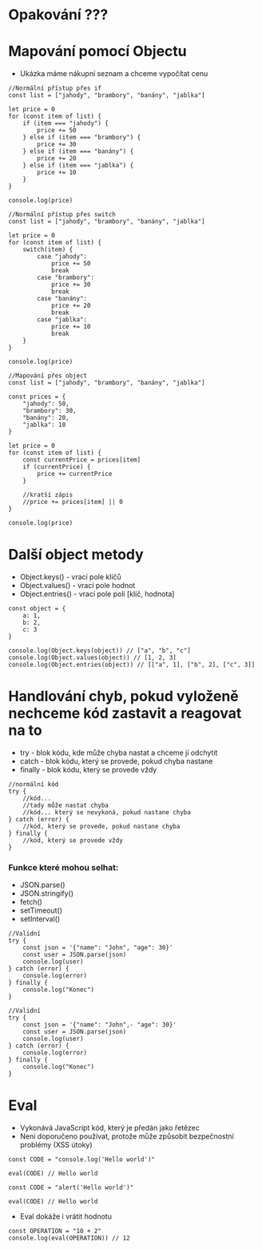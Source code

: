 # Opakování ???

# Mapování pomocí Objectu

-   Ukázka máme nákupní seznam a chceme vypočítat cenu

```JS
//Normální přístup přes if
const list = ["jahody", "brambory", "banány", "jablka"]

let price = 0
for (const item of list) {
    if (item === "jahody") {
        price += 50
    } else if (item === "brambory") {
        price += 30
    } else if (item === "banány") {
        price += 20
    } else if (item === "jablka") {
        price += 10
    }
}

console.log(price)
```

```JS
//Normální přístup přes switch
const list = ["jahody", "brambory", "banány", "jablka"]

let price = 0
for (const item of list) {
    switch(item) {
        case "jahody":
            price += 50
            break
        case "brambory":
            price += 30
            break
        case "banány":
            price += 20
            break
        case "jablka":
            price += 10
            break
    }
}

console.log(price)
```

```JS
//Mapování přes object
const list = ["jahody", "brambory", "banány", "jablka"]

const prices = {
    "jahody": 50,
    "brambory": 30,
    "banány": 20,
    "jablka": 10
}

let price = 0
for (const item of list) {
    const currentPrice = prices[item]
    if (currentPrice) {
        price += currentPrice
    }

    //kratší zápis
    //price += prices[item] || 0
}

console.log(price)
```

# Další object metody

-   Object.keys() - vrací pole klíčů
-   Object.values() - vrací pole hodnot
-   Object.entries() - vrací pole polí [klíč, hodnota]

```JS
const object = {
    a: 1,
    b: 2,
    c: 3
}

console.log(Object.keys(object)) // ["a", "b", "c"]
console.log(Object.values(object)) // [1, 2, 3]
console.log(Object.entries(object)) // [["a", 1], ["b", 2], ["c", 3]]
```

# Handlování chyb, pokud vyloženě nechceme kód zastavit a reagovat na to

-   try - blok kódu, kde může chyba nastat a chceme jí odchytit
-   catch - blok kódu, který se provede, pokud chyba nastane
-   finally - blok kódu, který se provede vždy

```JS
//normální kód
try {
    //kód...
    //tady může nastat chyba
    //kód... který se nevykoná, pokud nastane chyba
} catch (error) {
    //kód, který se provede, pokud nastane chyba
} finally {
    //kód, který se provede vždy
}
```

### Funkce které mohou selhat:

-   JSON.parse()
-   JSON.stringify()
-   fetch()
-   setTimeout()
-   setInterval()

```JS
//Validní
try {
    const json = '{"name": "John", "age": 30}'
    const user = JSON.parse(json)
    console.log(user)
} catch (error) {
    console.log(error)
} finally {
    console.log("Konec")
}
```

```JS
//Validní
try {
    const json = '{"name": "John",- "age": 30}'
    const user = JSON.parse(json)
    console.log(user)
} catch (error) {
    console.log(error)
} finally {
    console.log("Konec")
}
```

# Eval

-   Vykonává JavaScript kód, který je předán jako řetězec
-   Není doporučeno používat, protože může způsobit bezpečnostní problémy (XSS útoky)

```JS
const CODE = "console.log('Hello world')"

eval(CODE) // Hello world
```

```JS
const CODE = "alert('Hello world')"

eval(CODE) // Hello world
```

-   Eval dokáže i vrátit hodnotu

```JS
const OPERATION = "10 + 2"
console.log(eval(OPERATION)) // 12
```

